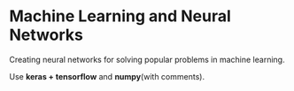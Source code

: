 # Machine Learning and Neural Networks

 Creating neural networks for solving popular problems in machine learning.
 
 Use **keras + tensorflow** and **numpy**(with comments).
